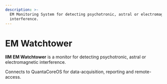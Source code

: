 ```yaml
---
description: >-
  EM Monitoring System for detecting psychotronic, astral or electromagnetic
  interference.
---
```


# EM Watchtower

**IIM EM Watchtower** is a monitor for detecting psychotronic, astral or electromagnetic interference.

Connects to QuantaCoreOS for data-acquisition, reporting and remote-access.

